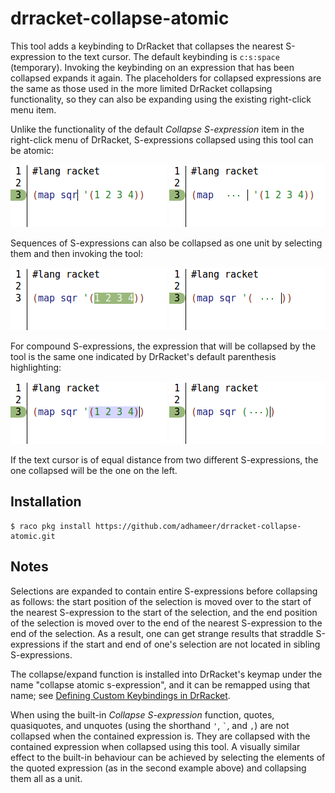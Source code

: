 # drracket-collapse-atomic

This tool adds a keybinding to DrRacket that collapses the nearest S-expression to the text cursor. The default keybinding is `c:s:space` (temporary). Invoking the keybinding on an expression that has been collapsed expands it again. The placeholders for collapsed expressions are the same as those used in the more limited DrRacket collapsing functionality, so they can also be expanding using the existing right-click menu item.

Unlike the functionality of the default *Collapse S-expression* item in the right-click menu of DrRacket, S-expressions collapsed using this tool can be atomic:

![screenshot](readme1.png)
![screenshot](readme2.png)

Sequences of S-expressions can also be collapsed as one unit by selecting them and then invoking the tool:

![screenshot](readme3.png)
![screenshot](readme4.png)

For compound S-expressions, the expression that will be collapsed by the tool is the same one indicated by DrRacket's default parenthesis highlighting:

![screenshot](readme5.png)
![screenshot](readme6.png)

If the text cursor is of equal distance from two different S-expressions, the one collapsed will be the one on the left.

## Installation

```
$ raco pkg install https://github.com/adhameer/drracket-collapse-atomic.git
```

## Notes

Selections are expanded to contain entire S-expressions before collapsing as follows: the start position of the selection is moved over to the start of the nearest S-expression to the start of the selection, and the end position of the selection is moved over to the end of the nearest S-expression to the end of the selection. As a result, one can get strange results that straddle S-expressions if the start and end of one's selection are not located in sibling S-expressions.

The collapse/expand function is installed into DrRacket's keymap under the name "collapse atomic s-expression", and it can be remapped using that name; see [Defining Custom Keybindings in DrRacket](https://docs.racket-lang.org/drracket/Keyboard_Shortcuts.html#%28part._defining-shortcuts%29).

When using the built-in *Collapse S-expression* function, quotes, quasiquotes, and unquotes (using the shorthand `'`, `` ` ``, and `,`) are not collapsed when the contained expression is. They are collapsed with the contained expression when collapsed using this tool. A visually similar effect to the built-in behaviour can be achieved by selecting the elements of the quoted expression (as in the second example above) and collapsing them all as a unit.
